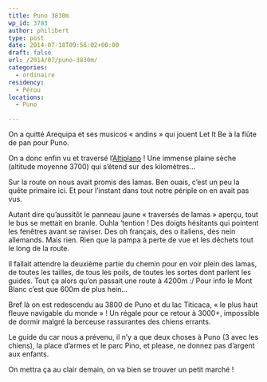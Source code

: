 ```yaml
---
title: Puno 3830m
wp_id: 3783
author: philibert
type: post
date: 2014-07-18T09:56:02+00:00
draft: false
url: /2014/07/puno-3830m/
categories:
  - ordinaire
residency:
  - Pérou
locations:
  - Puno

---
```

On a quitté Arequipa et ses musicos « andins » qui jouent Let It Be à la flûte de pan pour Puno.

On a donc enfin vu et traversé l&rsquo;[Altiplano][1] ! Une immense plaine sèche (altitude moyenne 3700) qui s&rsquo;étend sur des kilomètres&#8230;

Sur la route on nous avait promis des lamas. Ben ouais, c&rsquo;est un peu la quête primaire ici. Et pour l&rsquo;instant dans tout notre périple on en avait pas vus.

Autant dire qu&rsquo;aussitôt le panneau jaune « traversés de lamas » aperçu, tout le bus se mettait en branle. Ouhla &lsquo;tention ! Des doigts hésitants qui pointent les fenêtres avant se raviser. Des oh français, des o italiens, des nein allemands. Mais rien. Rien que la pampa à perte de vue et les déchets tout le long de la route.

Il fallait attendre la deuxième partie du chemin pour en voir plein des lamas, de toutes les tailles, de tous les poils, de toutes les sortes dont parlent les guides. Tout ça alors qu&rsquo;on passait une route à 4200m :/ Pour info le Mont Blanc c&rsquo;est que 600m de plus hein&#8230;

Bref là on est redescendu au 3800 de Puno et du lac Titicaca, « le plus haut fleuve navigable du monde » ! Un régale pour ce retour à 3000+, impossible de dormir malgré la berceuse rassurantes des chiens errants.

Le guide du car nous a prévenu, il n&rsquo;y a que deux choses à Puno (3 avec les chiens), la place d&rsquo;armes et le parc Pino, et please, ne donnez pas d&rsquo;argent aux enfants.

On mettra ça au clair demain, on va bien se trouver un petit marché !

 [1]: http://fr.m.wikipedia.org/wiki/Altiplano